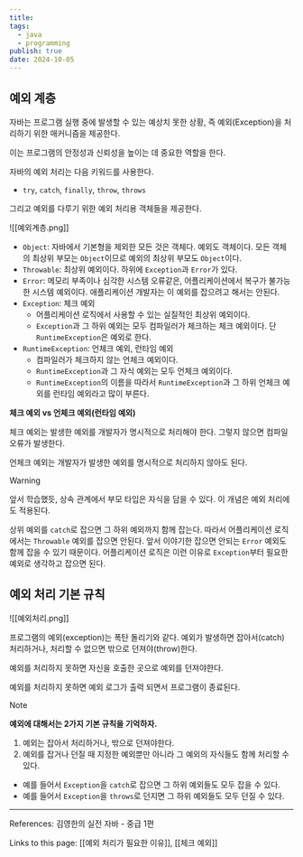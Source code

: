```yaml
---
title: 
tags:
  - java
  - programming
publish: true
date: 2024-10-05
---
```

## 예외 계층
자바는 프로그램 실행 중에 발생할 수 있는 예상치 못한 상황, 즉 예외(Exception)을 처리하기 위한 매커니즘을 제공한다.

이는 프로그램의 안정성과 신뢰성을 높이는 데 중요한 역할을 한다.

자바의 예외 처리는 다음 키워드를 사용한다.
- `try`, `catch`, `finally`, `throw`, `throws`

그리고 예외를 다루기 위한 예외 처리용 객체들을 제공한다.

![[예외계층.png]]

- `Object`: 자바에서 기본형을 제외한 모든 것은 객체다. 예외도 객체이다. 모든 객체의 최상위 부모는 `Object`이므로 예외의 최상위 부모도 `Object`이다.
- `Throwable`: 최상위 예외이다. 하위에 `Exception`과 `Error`가 있다.
- `Error`: 메모리 부족이나 심각한 시스템 오류같은, 어플리케이션에서 복구가 불가능한 시스템 예외이다. 애플리케이션 개발자는 이 예외를 잡으려고 해서는 안된다.
- `Exception`: 체크 예외
	- 어플리케이션 로직에서 사용할 수 있는 실질적인 최상위 예외이다.
	- `Exception`과 그 하위 예외는 모두 컴파일러가 체크하는 체크 예외이다. 단 `RuntimeException`은 예외로 한다.
- `RuntimeException`: 언체크 예외, 런타임 예외
	- 컴파일러가 체크하지 않는 언체크 예외이다.
	- `RuntimeException`과 그 자식 예외는 모두 언체크 예외이다.
	- `RuntimeException`의 이름을 따라서 `RuntimeException`과 그 하위 언체크 예외를 런타임 예외라고 많이 부른다.

**체크 예외 vs 언체크 예외(런타임 예외)**

체크 예외는 발생한 예외를 개발자가 명시적으로 처리해야 한다. 그렇지 않으면 컴파일 오류가 발생한다.

언체크 예외는 개발자가 발생한 예외를 명시적으로 처리하지 않아도 된다.

> [!warning]
> 앞서 학습했듯, 상속 관계에서 부모 타입은 자식을 담을 수 있다. 이 개념은 예외 처리에도 적용된다.
> 
> 상위 예외를 `catch`로 잡으면 그 하위 예외까지 함께 잡는다. 따라서 어플리케이션 로직에서는 `Throwable` 예외를 잡으면 안된다. 앞서 이야기한 잡으면 안되는 `Error` 예외도 함께 잡을 수 있기 때문이다. 어플리케이션 로직은 이런 이유로 `Exception`부터 필요한 예외로 생각하고 잡으면 된다.

## 예외 처리 기본 규칙
![[예외처리.png]]

프로그램의 예외(exception)는 폭탄 돌리기와 같다. 예외가 발생하면 잡아서(catch) 처리하거나, 처리할 수 없으면 밖으로 던져야(throw)한다.

예외를 처리하지 못하면 자신을 호출한 곳으로 예외를 던져야한다.

예외를 처리하지 못하면 예외 로그가 출력 되면서 프로그램이 종료된다.

> [!note]
> **예외에 대해서는 2가지 기본 규칙을 기억하자.**
> 1. 예외는 잡아서 처리하거나, 밖으로 던져야한다.
> 2. 예외를 잡거나 던질 때 지정한 예외뿐만 아니라 그 예외의 자식들도 함께 처리할 수 있다.
> - 예를 들어서 `Exception`을 `catch`로 잡으면 그 하위 예외들도 모두 잡을 수 있다.
> - 예를 들어서 `Exception`을 `throws`로 던지면 그 하위 예외들도 모두 던질 수 있다.

---
References: 김영한의 실전 자바 - 중급 1편

Links to this page: [[예외 처리가 필요한 이유]], [[체크 예외]]